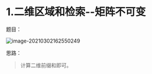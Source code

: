 # 1.二维区域和检索--矩阵不可变

题目：

![image-20210302162550249](E:\leetCode\src\动态规划\坐标型动态规划\二维区域和检索矩阵不可变\image-20210302162550249.png)

思路：

> 计算二维前缀和即可。